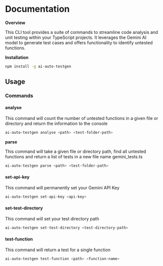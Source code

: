 

# Documentation

**Overview**

This CLI tool provides a suite of commands to streamline code analysis and unit testing within your TypeScript projects. It leverages the Gemini AI model to generate test cases and offers functionality to identify untested functions.

**Installation**

```bash
npm install -g ai-auto-testgen
```

## Usage
### Commands

#### analyse


This command will count the number of untested functions in a given file or directory and return the information to the console
```bash
ai-auto-testgen analyse <path> <test-folder-path>
```

**parse**

This command will take a given file or directory path, find all untested functions and return a list of tests in a new file name gemini_tests.ts
```bash
ai-auto-testgen parse <path> <test-folder-path>
```

#### set-api-key
This command will permanently set your Gemini API Key

```bash
ai-auto-testgen set-api-key <api-key>
```

#### set-test-directory

This command will set your test directory path

```bash
ai-auto-testgen set-test-directory <test-directory-path>
```

#### test-function

This command will return a test for a single function

```bash
ai-auto-testgen test-function <path> <function-name>
```

